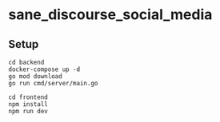 # sane_discourse_social_media

## Setup
```
cd backend
docker-compose up -d
go mod download
go run cmd/server/main.go

cd frontend
npm install
npm run dev
```